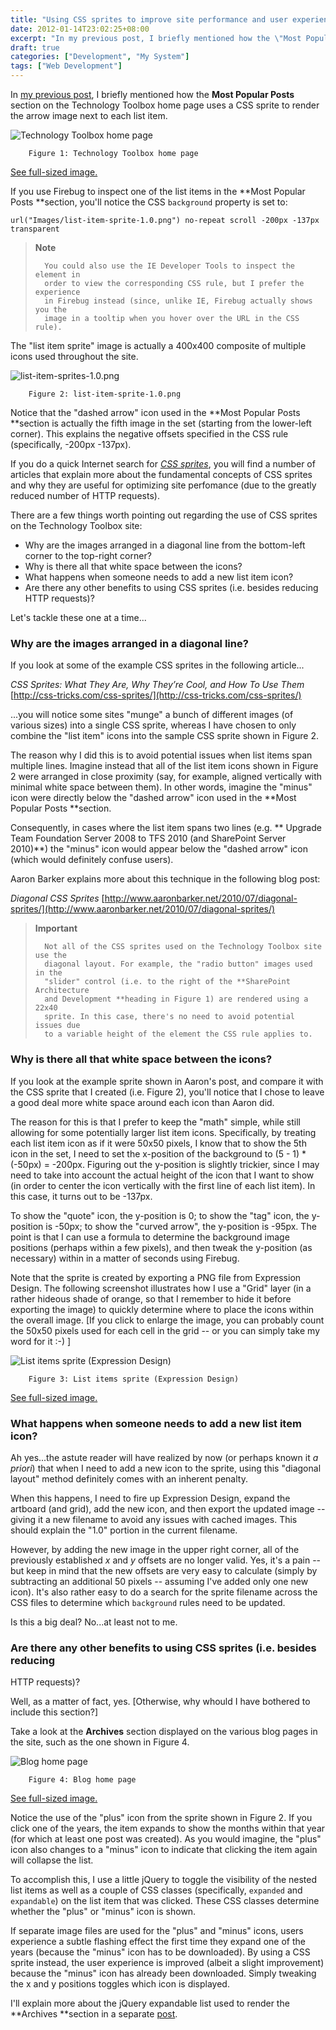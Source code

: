 ```yaml
---
title: "Using CSS sprites to improve site performance and user experience (a.k.a. Building TechnologyToolbox.com, part 11)"
date: 2012-01-14T23:02:25+08:00
excerpt: "In my previous post, I briefly mentioned how the \"Most Popular Posts\" section on the Technology Toolbox home page uses a CSS sprite to render the arrow image next to each list item. In this post, I explain more about how CSS sprites are used on the site, why they are valuable, and some caveats when using them."
draft: true
categories: ["Development", "My System"]
tags: ["Web Development"]
---
```


In [my previous post](/blog/jjameson/2012/01/06/building-technologytoolbox-com-part-10), I briefly mentioned how the **Most Popular Posts** section on the Technology Toolbox home page uses a CSS sprite to render the arrow image next to each list item.

![Technology Toolbox home page](https://www.technologytoolbox.com/blog/images/www_technologytoolbox_com/blog/jjameson/7/r_Technology-Toolbox-Home.png)

    	Figure 1: Technology Toolbox home page

[See full-sized image.](/blog/images/www_technologytoolbox_com/blog/jjameson/7/o_Technology-Toolbox-Home.png)

If you use Firebug to inspect one of the list items in the **Most Popular
Posts **section, you'll notice the CSS `background` property is set to:

    url("Images/list-item-sprite-1.0.png") no-repeat scroll -200px -137px transparent

> **Note**
> 
>       You could also use the IE Developer Tools to inspect the element in 
>       order to view the corresponding CSS rule, but I prefer the experience 
>       in Firebug instead (since, unlike IE, Firebug actually shows you the 
>       image in a tooltip when you hover over the URL in the CSS rule).

The "list item sprite" image is actually a 400x400 composite of multiple icons used throughout the site.

![list-item-sprites-1.0.png](https://www.technologytoolbox.com/blog/images/www_technologytoolbox_com/blog/jjameson/7/o_list-item-sprites-1.0.png)

    	Figure 2: list-item-sprite-1.0.png

Notice that the "dashed arrow" icon used in the **Most Popular Posts
**section is actually the fifth image in the set (starting from the lower-left corner). This explains the negative offsets specified in the CSS rule (specifically, -200px -137px).

If you do a quick Internet search for *[CSS sprites](http://www.google.com/search?q=CSS+sprites)*, you will find a number of articles that explain more about the fundamental concepts of CSS sprites and why they are useful for optimizing site perfomance (due to the greatly reduced number of HTTP requests).

There are a few things worth pointing out regarding the use of CSS sprites on the Technology Toolbox site:

- Why are the images arranged in a diagonal line from the bottom-left
  corner to the top-right corner?
- Why is there all that white space between the icons?
- What happens when someone needs to add a new list item icon?
- Are there any other benefits to using CSS sprites (i.e. besides reducing
  HTTP requests)?

Let's tackle these one at a time...

### Why are the images arranged in a diagonal line?

If you look at some of the example CSS sprites in the following article...

<cite>CSS Sprites: What They Are, Why They’re Cool, and How To Use Them</cite>
[http://css-tricks.com/css-sprites/](http://css-tricks.com/css-sprites/)

...you will notice some sites "munge" a bunch of different images (of various sizes) into a single CSS sprite, whereas I have chosen to only combine the "list item" icons into the sample CSS sprite shown in Figure 2.

The reason why I did this is to avoid potential issues when list items span multiple lines. Imagine instead that all of the list item icons shown in Figure 2 were arranged in close proximity (say, for example, aligned vertically with minimal white space between them). In other words, imagine the "minus" icon were directly below the "dashed arrow" icon used in the **Most Popular
Posts **section.

Consequently, in cases where the list item spans two lines (e.g. **
Upgrade Team Foundation Server 2008 to TFS 2010 (and SharePoint Server 2010)**) the "minus" icon would appear below the "dashed arrow" icon (which would definitely confuse users).

Aaron Barker explains more about this technique in the following blog post:

<cite>Diagonal CSS Sprites</cite>
[http://www.aaronbarker.net/2010/07/diagonal-sprites/](http://www.aaronbarker.net/2010/07/diagonal-sprites/)

> **Important**
> 
>       Not all of the CSS sprites used on the Technology Toolbox site use the 
>       diagonal layout. For example, the "radio button" images used in the 
>       "slider" control (i.e. to the right of the **SharePoint Architecture 
>       and Development **heading in Figure 1) are rendered using a 22x40 
>       sprite. In this case, there's no need to avoid potential issues due 
>       to a variable height of the element the CSS rule applies to.

### Why is there all that white space between the icons?

If you look at the example sprite shown in Aaron's post, and compare it with the CSS sprite that I created (i.e. Figure 2), you'll notice that I chose to leave a good deal more white space around each icon than Aaron did.

The reason for this is that I prefer to keep the "math" simple, while still allowing for some potentially larger list item icons. Specifically, by treating each list item icon as if it were 50x50 pixels, I know that to show the 5th icon in the set, I need to set the x-position of the background to (5 - 1) \* (-50px) = -200px. Figuring out the y-position is slightly trickier, since I may need to take into account the actual height of the icon that I want to show (in order to center the icon vertically with the first line of each list item). In this case, it turns out to be -137px.

To show the "quote" icon, the y-position is 0; to show the "tag" icon, the y-position is -50px; to show the "curved arrow", the y-position is -95px. The point is that I can use a formula to determine the background image positions (perhaps within a few pixels), and then tweak the y-position (as necessary) within in a matter of seconds using Firebug.

Note that the sprite is created by exporting a PNG file from Expression Design. The following screenshot illustrates how I use a "Grid" layer (in a rather hideous shade of orange, so that I remember to hide it before exporting the image) to quickly determine where to place the icons within the overall image. [If you click to enlarge the image, you can probably count the 50x50 pixels used for each cell in the grid -- or you can simply take my word for it :-) ]

![List items sprite (Expression Design)](https://www.technologytoolbox.com/blog/images/www_technologytoolbox_com/blog/jjameson/7/r_list-items-sprite-design.png)

    	Figure 3: List items sprite (Expression Design)

[See full-sized image.](/blog/images/www_technologytoolbox_com/blog/jjameson/7/o_list-items-sprite-design.png)

### What happens when someone needs to add a new list item icon?

Ah yes...the astute reader will have realized by now (or perhaps known it *a priori*) that when I need to add a new icon to the sprite, using this "diagonal layout" method definitely comes with an inherent penalty.

When this happens, I need to fire up Expression Design, expand the artboard (and grid), add the new icon, and then export the updated image -- giving it a new filename to avoid any issues with cached images. This should explain the "1.0" portion in the current filename.

However, by adding the new image in the upper right corner, all of the previously established <var>x</var> and <var>y</var> offsets are no longer valid. Yes, it's a pain -- but keep in mind that the new offsets are very easy to calculate (simply by subtracting an additional 50 pixels -- assuming I've added only one new icon). It's also rather easy to do a search for the sprite filename across the CSS files to determine which `background` rules need to be updated.

Is this a big deal? No...at least not to me.

### Are there any other benefits to using CSS sprites (i.e. besides reducing

HTTP requests)?

Well, as a matter of fact, yes. [Otherwise, why whould I have bothered to include this section?]

Take a look at the **Archives** section displayed on the various blog pages in the site, such as the one shown in Figure 4.

![Blog home page](https://www.technologytoolbox.com/blog/images/www_technologytoolbox_com/blog/jjameson/7/r_Technology-Toolbox-Blog-Home.png)

    	Figure 4: Blog home page

[See full-sized image.](/blog/images/www_technologytoolbox_com/blog/jjameson/7/o_Technology-Toolbox-Blog-Home.png)

Notice the use of the "plus" icon from the sprite shown in Figure 2. If you click one of the years, the item expands to show the months within that year (for which at least one post was created). As you would imagine, the "plus" icon also changes to a "minus" icon to indicate that clicking the item again will collapse the list.

To accomplish this, I use a little jQuery to toggle the visibility of the nested list items as well as a couple of CSS classes (specifically, `expanded` and `expandable`) on the list item that was clicked. These CSS classes determine whether the "plus" or "minus" icon is shown.

If separate image files are used for the "plus" and "minus" icons, users experience a subtle flashing effect the first time they expand one of the years (because the "minus" icon has to be downloaded). By using a CSS sprite instead, the user experience is improved (albeit a slight improvement) because the "minus" icon has already been downloaded. Simply tweaking the x and y positions toggles which icon is displayed.

I'll explain more about the jQuery expandable list used to render the **Archives **section in a separate [post](/blog/jjameson/2012/01/16/building-technologytoolbox-com-part-12).

